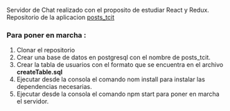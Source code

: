 Servidor de Chat realizado con el proposito de estudiar React y Redux.
 Repositorio de la aplicacion [posts_tcit](https://github.com/morenodoug/posts_tcit)
 
### Para poner en marcha :
1. Clonar el repositorio
2. Crear una base de datos en postgresql con el nombre de posts_tcit.
3. Crear la tabla de usuarios con el formato que se encuentra en el archivo  **createTable.sql**
3. Ejecutar desde la consola el comando nom install para instalar las dependencias necesarias.
4. Ejecutar desde la consola el comando npm start para poner en marcha el servidor.
